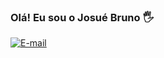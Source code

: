 ### Olá! Eu sou o Josué Bruno 🖐️

[![E-mail](https://img.shields.io/badge/Microsoft_Outlook-0078D4?style=for-the-badge&logo=microsoft-outlook&logoColor=white)](josue.bruno@outlook.com.br)
